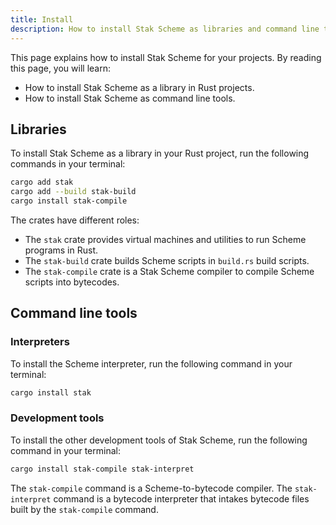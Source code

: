 ```yaml
---
title: Install
description: How to install Stak Scheme as libraries and command line tools
---
```


This page explains how to install Stak Scheme for your projects. By reading this page, you will learn:

- How to install Stak Scheme as a library in Rust projects.
- How to install Stak Scheme as command line tools.

## Libraries

To install Stak Scheme as a library in your Rust project, run the following commands in your terminal:

```sh
cargo add stak
cargo add --build stak-build
cargo install stak-compile
```

The crates have different roles:

- The `stak` crate provides virtual machines and utilities to run Scheme programs in Rust.
- The `stak-build` crate builds Scheme scripts in `build.rs` build scripts.
- The `stak-compile` crate is a Stak Scheme compiler to compile Scheme scripts into bytecodes.

## Command line tools

### Interpreters

To install the Scheme interpreter, run the following command in your terminal:

```sh
cargo install stak
```

### Development tools

To install the other development tools of Stak Scheme, run the following command in your terminal:

```sh
cargo install stak-compile stak-interpret
```

The `stak-compile` command is a Scheme-to-bytecode compiler. The `stak-interpret` command is a bytecode interpreter that intakes bytecode files built by the `stak-compile` command.
